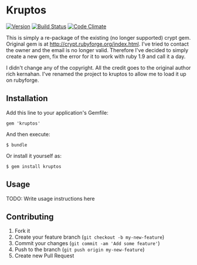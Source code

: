 # Kruptos

[![Version     ](https://img.shields.io/gem/v/gitit.svg?style=flat)](https://rubygems.org/gems/gitit)
[![Build Status](http://img.shields.io/travis/patbonecrusher/kruptos/master.svg?style=flat)](https://travis-ci.org/patbonecrusher/kruptos)
[![Code Climate](https://img.shields.io/codeclimate/github/patbonecrusher/kruptos.svg?style=flat)](https://codeclimate.com/github/patbonecrusher/kruptos)

This is simply a re-package of the existing (no longer supported) crypt gem.  
Original gem is at http://crypt.rubyforge.org/index.html.
I've tried to contact the owner and the email is no longer valid.  Therefore I've decided to simply create a new gem, fix the error for it to work with ruby 1.9 and call it a day.

I didn't change any of the copyright.  All the credit goes to the original author rich kernahan.  I've renamed the project to kruptos to allow me to load it up on rubyforge.

## Installation

Add this line to your application's Gemfile:

    gem 'kruptos'

And then execute:

    $ bundle

Or install it yourself as:

    $ gem install kruptos

## Usage

TODO: Write usage instructions here

## Contributing

1. Fork it
2. Create your feature branch (`git checkout -b my-new-feature`)
3. Commit your changes (`git commit -am 'Add some feature'`)
4. Push to the branch (`git push origin my-new-feature`)
5. Create new Pull Request
